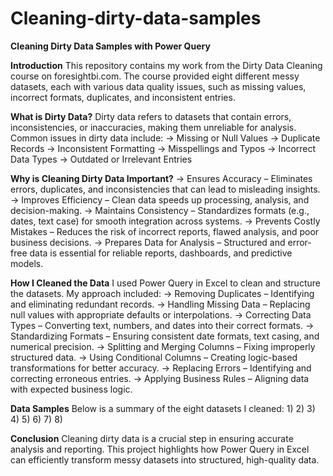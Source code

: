 # Cleaning-dirty-data-samples

**Cleaning Dirty Data Samples with Power Query**

**Introduction**
This repository contains my work from the Dirty Data Cleaning course on foresightbi.com. The course provided eight different messy datasets, each with various data quality issues, such as missing values, incorrect formats, duplicates, and inconsistent entries.


**What is Dirty Data?**
Dirty data refers to datasets that contain errors, inconsistencies, or inaccuracies, making them unreliable for analysis. Common issues in dirty data include:
-> Missing or Null Values
-> Duplicate Records
-> Inconsistent Formatting
-> Misspellings and Typos
-> Incorrect Data Types
-> Outdated or Irrelevant Entries


**Why is Cleaning Dirty Data Important?**
-> Ensures Accuracy – Eliminates errors, duplicates, and inconsistencies that can lead to misleading insights.
-> Improves Efficiency – Clean data speeds up processing, analysis, and decision-making.
-> Maintains Consistency – Standardizes formats (e.g., dates, text case) for smooth integration across systems.
-> Prevents Costly Mistakes – Reduces the risk of incorrect reports, flawed analysis, and poor business decisions.
-> Prepares Data for Analysis – Structured and error-free data is essential for reliable reports, dashboards, and predictive models.


**How I Cleaned the Data**
I used Power Query in Excel to clean and structure the datasets. My approach included:
-> Removing Duplicates – Identifying and eliminating redundant records.
-> Handling Missing Data – Replacing null values with appropriate defaults or interpolations.
-> Correcting Data Types – Converting text, numbers, and dates into their correct formats.
-> Standardizing Formats – Ensuring consistent date formats, text casing, and numerical precision.
-> Splitting and Merging Columns – Fixing improperly structured data.
-> Using Conditional Columns – Creating logic-based transformations for better accuracy.
-> Replacing Errors – Identifying and correcting erroneous entries.
-> Applying Business Rules – Aligning data with expected business logic.

**Data Samples**
Below is a summary of the eight datasets I cleaned:
1)
2)
3)
4)
5)
6)
7)
8)

**Conclusion**
Cleaning dirty data is a crucial step in ensuring accurate analysis and reporting. This project highlights how Power Query in Excel can efficiently transform messy datasets into structured, high-quality data.
